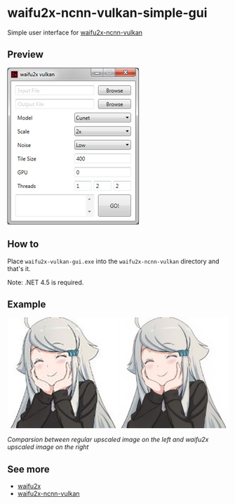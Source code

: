 # waifu2x-ncnn-vulkan-simple-gui

Simple user interface for [waifu2x-ncnn-vulkan](https://github.com/nihui/waifu2x-ncnn-vulkan)

## Preview

![Interface Preview](preview.jpg)

## How to

Place `waifu2x-vulkan-gui.exe` into the `waifu2x-ncnn-vulkan` directory and that's it.

Note: .NET 4.5 is required.

## Example

![Example Image](nayu.jpg)

*Comparsion between regular upscaled image on the left and waifu2x upscaled image on the right*

## See more

- [waifu2x](https://github.com/nagadomi/waifu2x)
- [waifu2x-ncnn-vulkan](https://github.com/nihui/waifu2x-ncnn-vulkan)
